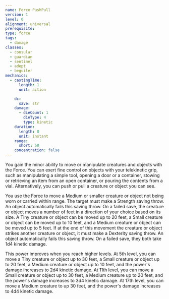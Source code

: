 ```yaml
---
name: Force PushPull
version: 1
level: 0
alignment: universal
prerequisite: 
type: force
tags:
  - damage
classes:
  - consular
  - guardian
  - sentinel
  - adept
  - beguiler
mechanics:
  - castingTime:
      length: 1
      unit: action

    dc:
      save: str
    damage:
      - dieCount: 1
        dieType: 4
        type: kinetic
    duration:
      length: 0
      unit: instant
    range:
      short: 60
    concentration: false
---
```

You gain the minor ability to move or manipulate creatures and objects with the Force. You can exert fine control on objects with your telekinetic grip, such as manipulating a simple tool, opening a door or a container, stowing or retrieving an item from an open container, or pouring the contents from a vial. Alternatively, you can push or pull a creature or object you can see. 

You use the Force to move a Medium or smaller creature or object not being worn or carried within range. The target must make a Strength saving throw. An object automatically fails this saving throw. On a failed save, the creature or object moves a number of feet in a direction of your choice based on its size. A Tiny creature or object can be moved up to 20 feet, a Small creature or object can be moved up to 10 feet, and a Medium creature or object can be moved up to 5 feet. If at the end of this movement the creature or object strikes another creature or object, it must make a Dexterity saving throw. An object automatically fails this saving throw. On a failed save, they both take 1d4 kinetic damage.

This power improves when you reach higher levels. At 5th level, you can move a Tiny creature or object up to 30 feet, a Small creature or object up to 20 feet, a Medium creature or object up to 10 feet, and the power's damage increases to 2d4 kinetic damage. At 11th level, you can move a Small creature or object up to 30 feet, a Medium creature up to 20 feet, and the power's damage increases to 3d4 kinetic damage. At 17th level, you can move a Medium creature to up 30 feet, and the power's damage increases to 4d4 kinetic damage.
    